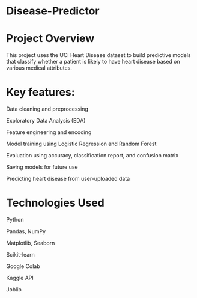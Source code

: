 # Disease-Predictor

# Project Overview
This project uses the UCI Heart Disease dataset to build predictive models that classify whether a patient is likely to have heart disease based on various medical attributes.

# Key features:

Data cleaning and preprocessing

Exploratory Data Analysis (EDA)

Feature engineering and encoding

Model training using Logistic Regression and Random Forest

Evaluation using accuracy, classification report, and confusion matrix

Saving models for future use

Predicting heart disease from user-uploaded data

# Technologies Used
Python

Pandas, NumPy

Matplotlib, Seaborn

Scikit-learn

Google Colab

Kaggle API

Joblib
